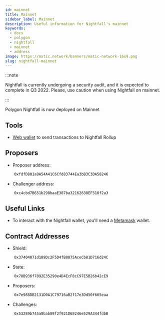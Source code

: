 ```yaml
---
id: mainnet
title: Mainnet
sidebar_label: Mainnet
description: Useful information for Nightfall's mainnet
keywords:
  - docs
  - polygon
  - nightfall
  - mainnet
  - address
image: https://matic.network/banners/matic-network-16x9.png
slug: nightfall-mainnet
---
```


:::note

Nightfall is currently undergoing a security audit, and it is expected to complete in Q3 2022. Please, use caution when using Nightfall on mainnet.

:::


Polygon Nightfall is now deployed on Mainnet

## Tools
- [Web wallet](https://wallet-beta.polygon.technology/) to send transactions to Nightfall Rollup

## Proposers

- Proposer address:

```bash
    0xfdfD801a9A54A41C6Cfd83744Ea3bB3C3DA58246
```

- Challenger address:

```bash
    0xc4cbd7B651b298baaE387ba32162638EF518f2a3
```

## Useful Links

- To interact with the Nightfall wallet, you'll need a [Metamask](https://metamask.io/) wallet.

## Contract Addresses

- Shield:

```bash
    0x37404071d189Dc2F5D4fB8875AceCb81D716d24C
```

- State:

```bash
    0x78B936f7092E35290e4D4EcF8cC97E5B26b42cE9
```


- Proposers:

```bash
    0x7e988DB2131D0A1C79716aB2f17e3Dd50f665eaa
```


- Challenges:

```bash
    0x53289b745a8bab89f2f921D68246e529A344fdbB
```


